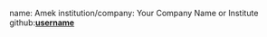 name: Amek
institution/company: Your Company Name or Institute
github:[**username**](https://github.com/username)
